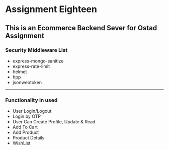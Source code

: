 # Assignment Eighteen
## This is an Ecommerce Backend Sever for Ostad Assignment
### Security Middleware List
* express-mongo-sanitize
* express-rate-limit
* helmet
* hpp
* jsonwebtoken
___

### Functionality in used
* User Login/Logout
* Login by OTP
* User Can Create Profile, Update & Read
* Add To Cart
* Add Product 
* Product Details
* WishList